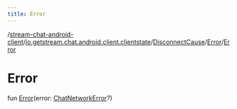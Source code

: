 ```yaml
---
title: Error
---
```

/[stream-chat-android-client](../../../index.md)/[io.getstream.chat.android.client.clientstate](../../index.md)/[DisconnectCause](../index.md)/[Error](index.md)/[Error](Error.md)  
  
  
  
# Error  
fun [Error](Error.md)(error: [ChatNetworkError](../../../io.getstream.chat.android.client.errors/ChatNetworkError/index.md)?)
